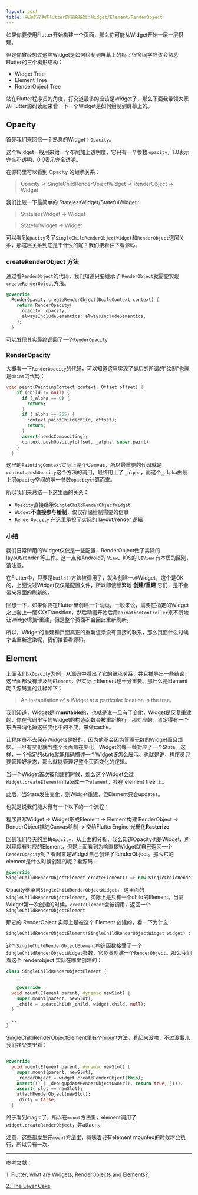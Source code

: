 ```yaml
---
layout: post
title: 从源码了解Flutter的渲染基础：Widget/Element/RenderObject
---
```


如果你要使用Flutter开始构建一个页面，那么你可能从Widget开始一层一层搭建。

但是你曾经想过这些Widget是如何绘制到屏幕上的吗？很多同学应该会熟悉Flutter的三个树形结构：
* Widget Tree
* Element Tree
* RenderObject Tree

站在Flutter程序员的角度，打交道最多的应该是Widget了，那么下面我带领大家从Flutter源码读起来看一下一个Widget是如何绘制到屏幕上的。

## Opacity
首先我们来回忆一个熟悉的Widget：`Opacity`。

这个Widget一般用来给一个布局加上透明度，它只有一个参数 `opacity`，1.0表示完全不透明，0.0表示完全透明。

在源码里可以看到 Opacity 的继承关系：

> Opacity -> SingleChildRenderObjectWidget -> RenderObject -> Widget

我们比较一下最简单的 StatelessWidget/StatefulWidget :

> StatelessWidget -> Widget

> StatefulWidget -> Widget

可以看到`Opacity`多了`SingleChildRenderObjectWidget`和`RenderObject`这层关系，那这层关系到底是干什么的呢？我们接着往下看源码。

### createRenderObject 方法
通过看`RenderObject`的代码，我们知道只要继承了 `RenderObject`就需要实现`createRenderObject`方法。

```dart
@override
  RenderOpacity createRenderObject(BuildContext context) {
    return RenderOpacity(
      opacity: opacity,
      alwaysIncludeSemantics: alwaysIncludeSemantics,
    );
  }
```

可以发现其实最终返回了一个`RenderOpacity`

### RenderOpacity
大概看一下`RenderOpacity`的代码，可以知道这里实现了最后的所谓的“绘制”也就是`paint`的代码：

```dart
void paint(PaintingContext context, Offset offset) {
    if (child != null) {
      if (_alpha == 0) {
        return;
      }
      if (_alpha == 255) {
        context.paintChild(child, offset);
        return;
      }
      assert(needsCompositing);
      context.pushOpacity(offset, _alpha, super.paint);
    }
  }
```
这里的`PaintingContext`实际上是个Canvas，所以最重要的代码就是`context.pushOpacity`这个方法的调用，最终用上了 `_alpha`，而这个`_alpha`由最上层`Opacity`空间的唯一参数`opacity`计算而来。

所以我们来总结一下这里面的关系：

* `Opacity`直接继承`SingleChildRenderObjectWidget`
* `Widget`**不直接参与绘制**，仅仅存储绘制需要的信息
* `RenderOpacity` 在这里承担了实际的 layout/render 逻辑

### 小结
我们日常所用的Widget仅仅是一些配置，RenderObject做了实际的 layout/render 等工作。这一点和Android的 `View`、iOS的 `UIView` 有本质的区别，请注意。

在Flutter中，只要是`build()`方法被调用了，就会创建一堆Widget，这个是OK的，上面说过Widget仅仅是配置文件，所以即使频繁地 **创建/重建** 它们，是不会带来界面的刷新的。

回想一下，如果你要在Flutter里创建一个动画，一般来说，需要在指定的Widget之上套上一层XXXTransition，然后动画开始后用`animationController`来不断地让Widget刷新重建，但是整个页面不会因此重新刷新。

所以，Widget的重建和页面真正的重新渲染没有直接的联系，那么页面什么时候才会重新渲染呢，我们接着看源码。

## Element
上面我们以`Opacity`为例，从源码中看出了它的继承关系，并且推导出一些结论，这里面都没有涉及到`Element`，但实际上Element也十分重要。那什么是Element呢？源码里的注释如下：

>An instantiation of a Widget at a particular location in the tree.

我们知道，Widget是**immutable**的，也就是说一旦有了变化，Widget是反复重建的，你在代码里写的Widget的构造函数会被重新执行。那对应的，肯定得有一个东西来消化掉这些变化中的不变，来做cache。

让程序员不去保存Widgets是好的，因为他不会因为管理无数的Widget而且烦恼，一旦有变化就当整个页面都在变化，Widget的每一帧对应了一个State。这样，一个指定的state就能精确描述一个Widget该怎么展示。也就是说，程序员只要管理好状态，那么就能管理好整个页面变化的逻辑。

当一个Widget首次被创建的时候，那么这个Widget会过`Widget.createElement`inflate成一个`element`，挂在 element tree 上。

此后，当State发生变化，则Widget重建，但Element只会updates。

也就是说我们能大概有一个以下的一个流程：

程序员写Widget -> Widget形成Element -> Element构建 RenderObject -> RenderObject描述Canvas绘制 -> 交给FlutterEngine 光栅化**Rasterize**

回到我们今天的主角`Opacity`，从上面的分析，我么知道Opacity也是Widget，所以理应有对应的Element，但是上面看到为啥直接Widget就自己返回一个`RenderOpacity`呢？看起来是Widget自己创建了RenderObject。那么它的element是什么时候创建的呢？看源码：

```dart
@override
SingleChildRenderObjectElement createElement() => new SingleChildRenderObjectElement(this);
```
Opacity继承自`SingleChildRenderObjectWidget`，
这里面的`SingleChildRenderObjectElement`，实际上是只有一个child的Element。当第Widget第一次创建的时候，`createElement`会被调用，返回一个`SingleChildRenderObjectElement`

那它的 RenderObject 实际上是被这个 Element 创建的，看一下为什么：

```dart
SingleChildRenderObjectElement(SingleChildRenderObjectWidget widget) : super(widget);
```

这个`SingleChildRenderObjectElement`构造函数接受了一个`SingleChildRenderObjectWidget`参数，它负责创建一个`RenderObject`。那么我们看这个 renderobject 实际在哪里创建的：

```dart
class SingleChildRenderObjectElement {
    ...

    @override
  void mount(Element parent, dynamic newSlot) {
    super.mount(parent, newSlot);
    _child = updateChild(_child, widget.child, null);
  }

  ...
}
```
SingleChildRenderObjectElement里有个mount方法，看起来没啥，不过没事儿我们往父类里看：

```dart

@override
  void mount(Element parent, dynamic newSlot) {
    super.mount(parent, newSlot);
    _renderObject = widget.createRenderObject(this);
    assert(() { _debugUpdateRenderObjectOwner(); return true; }());
    assert(_slot == newSlot);
    attachRenderObject(newSlot);
    _dirty = false;
  }
```
终于看到magic了，所以在`mount`方法里，element调用了`widget.createRenderObject`，并attach。

注意，这些都发生在`mount`方法里，意味着只有element mounted的时候才会执行，所以只有一次。




---

参考文献：

[1. Flutter, what are Widgets, RenderObjects and Elements?](https://medium.com/flutter-community/flutter-what-are-widgets-renderobjects-and-elements-630a57d05208)

[2. The Layer Cake](https://medium.com/flutter-community/the-layer-cake-widgets-elements-renderobjects-7644c3142401)

